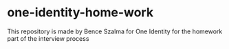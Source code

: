 # one-identity-home-work
This repository is made by Bence Szalma for One Identity for the homework part of the interview process
